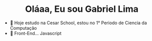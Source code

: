 <h1 align="center"> Oláaa, Eu sou Gabriel Lima </h1>

- 🔭 Hoje estudo na Cesar School, estou no 1° Periodo de Ciencia da Computação
- 🌱 Front-End... Javascript

<div>
  <a href="https:">
</div>
